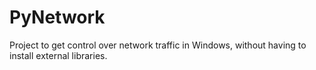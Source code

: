 # PyNetwork

Project to get control over network traffic in Windows, without having to install external libraries.